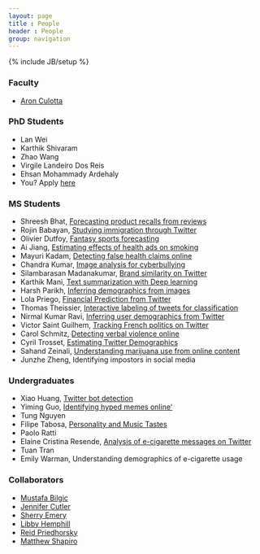 ```yaml
---
layout: page
title : People
header : People
group: navigation
---
```

{% include JB/setup %}

### Faculty
- [Aron Culotta](http://cs.iit.edu/~culotta)

### PhD Students
- Lan Wei
- Karthik Shivaram
- Zhao Wang
- Virgile Landeiro Dos Reis
- Ehsan Mohammady Ardehaly
- You? Apply [here](https://goo.gl/forms/XCJAwpzva0DE7Pol1)

### MS Students
- Shreesh Bhat, <a href="https://github.com/tapilab/is-shreeshbhat}{github.com/tapilab/is-shreeshbhat">Forecasting product recalls from reviews</a>
- Rojin Babayan, <a href="https://github.com/tapilab/is-rbabayan">Studying immigration through Twitter</a>
- Olivier Dutfoy, <a href="https://github.com/tapilab/is-odutfoy">Fantasy sports forecasting</a>
- Ai Jiang, <a href="https://github.com/tapilab/is-ajiang3">Estimating effects of health ads on smoking</a>
- Mayuri Kadam, <a href="https://github.com/tapilab/is-mayurilk">Detecting false health claims online</a>
- Chandra Kumar, <a href="https://github.com/tapilab/is-mychandru024">Image analysis for cyberbullying</a>
- Silambarasan Madanakumar, <a href="http://github.com/tapilab/is-SilambarasanM">Brand similarity on Twitter</a>
- Karthik Mani, <a href="https://github.com/tapilab/is-karthikbmk">Text summarization with Deep learning</a>
- Harsh Parikh, <a href="https://github.com/tapilab/is-hparik11">Inferring demographics from images</a>
- Lola Priego, <a href="https://github.com/lolapriego/financial\_predictor">Financial Prediction from Twitter</a>
- Thomas Theissier, <a href="https://github.com/tapilab/theissier">Interactive labeling of tweets for classification</a>
- Nirmal Kumar Ravi, <a href="https://github.com/tapilab/aaai-2015-demographics">Inferring user demographics from Twitter</a>
- Victor Saint Guilhem, <a href="https://github.com/tapilab/is-hjurin">Tracking French politics on Twitter</a>
- Carol Schmitz, <a href="https://github.com/tapilab/is-carolgrrr">Detecting verbal violence online</a>
- Cyril Trosset,  <a href="https://github.com/tapilab/ctrosset">Estimating Twitter Demographics</a>
- Sahand Zeinali,  <a href="https://github.com/tapilab/is-szeinali">Understanding marijuana use from online content</a>
- Junzhe Zheng,  Identifying impostors in social media


### Undergraduates
- Xiao Huang, <a href="https://github.com/tapilab/is-xhuang1994">Twitter bot detection</a>
- Yiming Guo, <a href="https://github.com/tapilab/is-prefixlt">Identifying hyped memes online'</a>
- Tung Nguyen
- Filipe Tabosa, <a href="https://github.com/tapilab/filipe">Personality and Music Tastes</a>
- Paolo Ratti
- Elaine Cristina Resende, <a href="https://github.com/tapilab/chs-2015-ecig">Analysis of e-cigarette messages on Twitter</a>
- Tuan Tran
- Emily Warman, Understanding demographics of e-cigarette usage


### Collaborators
- [Mustafa Bilgic](http://www.cs.iit.edu/~mbilgic/)
- [Jennifer Cutler](http://stuart.iit.edu/faculty/jennifer-cutler)
- [Sherry Emery](http://www.ihrp.uic.edu/researcher/sherry-l-emery-mba-phd)
- [Libby Hemphill](http://libbyh.com/)
- [Reid Priedhorsky](http://cnls.lanl.gov/External/people/Reid_Priedhorsky.php)
- [Matthew Shapiro](https://humansciences.iit.edu/faculty/matthew-shapiro)
